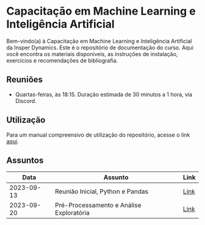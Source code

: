 # Capacitação em Machine Learning e Inteligência Artificial

Bem-vindo(a) à Capacitação em Machine Learning e Inteligência Artificial da Insper Dynamics. Este é o repositório de documentação do curso. Aqui você encontra os materiais disponíveis, as instruções de instalação, exercícios e recomendações de bibliografia.

## Reuniões

- Quartas-feiras, às 18:15. Duração estimada de 30 minutos a 1 hora, via Discord.

## Utilização

Para um manual compreensivo de utilização do repositório, acesse o link [aqui](https://thomaschiari.github.io/ML_AI-Training/utilizacao/).

## Assuntos

| Data       | Assunto               | Link                       |
|------------|-----------------------|----------------------------|
| 2023-09-13 | Reunião Inicial, Python e Pandas     | [Link](https://thomaschiari.github.io/ML_AI-Training/modulo0/)       |
| 2023-09-20 | Pré-Processamento e Análise Exploratória | [Link](https://thomaschiari.github.io/ML_AI-Training/modulo1/)    |
